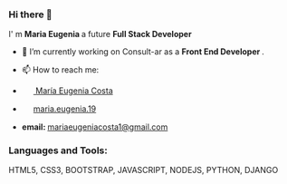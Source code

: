 ### Hi there 👋

I' m <strong> Maria Eugenia </strong> a future <strong> Full Stack Developer </strong>
- 🔭 I’m currently working on Consult-ar as a <strong> Front End Developer </strong>.

- 📫 How to reach me: <br>
- <a href="www.linkedin.com/in/maríaeugeniacosta" target="blank"><img align="center" src="https://cdn.jsdelivr.net/npm/simple-icons@3.0.1/icons/linkedin.svg" alt="" height="15" width="20" /> María Eugenia Costa </a> <br>
- <a href="https://www.instagram.com/maria.eugenia.19" target="blank"><img align="center" src="https://cdn.jsdelivr.net/npm/simple-icons@3.0.1/icons/instagram.svg" alt="" height="15" width="20" />maria.eugenia.19</a> <br>
- <strong> email: </strong> mariaeugeniacosta1@gmail.com <br>

<h3 align="left">Languages and Tools:</h3>

HTML5, CSS3, BOOTSTRAP, JAVASCRIPT, NODEJS, PYTHON, DJANGO

<!--
**eugenia1984/eugenia1984** is a ✨ _special_ ✨ repository because its `README.md` (this file) appears on your GitHub profile.

Here are some ideas to get you started:

- 🔭 I’m currently working on ...
- 🌱 I’m currently learning ...
- 👯 I’m looking to collaborate on ...
- 🤔 I’m looking for help with ...
- 💬 Ask me about ...
- 📫 How to reach me: ...
- 😄 Pronouns: ...
- ⚡ Fun fact: ...
-->
